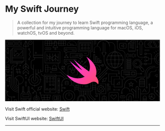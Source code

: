 # My Swift Journey

> A collection for my journey to learn Swift programming language, a powerful and intuitive programming language for macOS, iOS, watchOS, tvOS and beyond.

![My Swift Journey](./MySwiftJourneyCover.png "My Swift Journey")

Visit Swift official website: [Swift](https://developer.apple.com/swift/)

Visit SwiftUI website: [SwiftUI](https://developer.apple.com/xcode/swiftui/)

---
